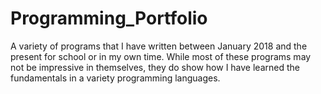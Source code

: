 # Programming_Portfolio
A variety of programs that I have written between January 2018 and the present for school or in my own time. 
While most of these programs may not be impressive in themselves, they do show how I have learned the fundamentals in a variety programming languages.
